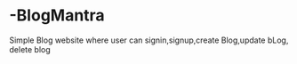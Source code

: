 # -BlogMantra
Simple Blog website where user can signin,signup,create Blog,update bLog, delete blog
